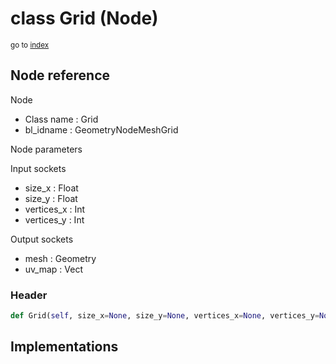 # class Grid (Node)

<sub>go to [index](/docs/index.md)</sub>

## Node reference

Node
 - Class name : Grid
 - bl_idname : GeometryNodeMeshGrid

Node parameters

Input sockets
 - size_x : Float
 - size_y : Float
 - vertices_x : Int
 - vertices_y : Int

Output sockets
 - mesh : Geometry
 - uv_map : Vect

### Header

``` python
def Grid(self, size_x=None, size_y=None, vertices_x=None, vertices_y=None, node_label=None, node_color=None):
```

## Implementations


